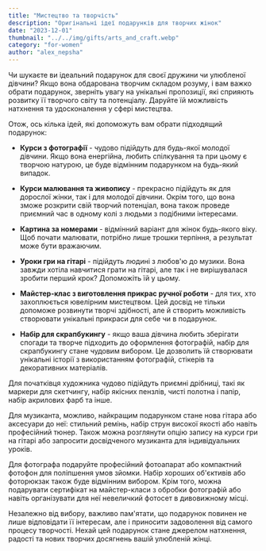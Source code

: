 ```yaml
---
title: "Мистецтво та творчість"
description: "Оригінальні ідеї подарунків для творчих жінок"
date: "2023-12-01"
thumbnail: "../../img/gifts/arts_and_craft.webp"
category: "for-women"
author: "alex_nepsha"
---
```


Чи шукаєте ви ідеальний подарунок для своєї дружини чи улюбленої дівчини? Якщо вона обдарована творчим складом розуму, і
вам важко обрати подарунок, зверніть увагу на унікальні пропозиції, які сприяють розвитку її творчого світу та
потенціалу. Даруйте їй можливість натхнення та удосконалення у сфері мистецтва.

Отож, ось кілька ідей, які допоможуть вам обрати підходящий подарунок:

- **Курси з фотографії** - чудово підійдуть для будь-якої молодої дівчини. Якщо вона енергійна, любить спілкування та
  при цьому є творчою натурою, це буде відмінним подарунком на будь-який випадок.

- **Курси малювання та живопису** - прекрасно підійдуть як для дорослої жінки, так і для молодої дівчини. Окрім того, що
  вона зможе розкрити свій творчий потенціал, вона також проведе приємний час в одному колі з людьми з подібними
  інтересами.

- **Картина за номерами** - відмінний варіант для жінок будь-якого віку. Щоб почати малювати, потрібно лише трошки
  терпіння, а результат може бути вражаючим.

- **Уроки гри на гітарі** - підійдуть людині з любов'ю до музики. Вона завжди хотіла навчитися грати на гітарі, але так
  і не вирішувалася зробити перший крок? Допоможіть їй у цьому.

- **Майстер-клас з виготовлення прикрас ручної роботи** - для тих, хто захоплюється ювелірним мистецтвом. Цей досвід не
  тільки допоможе розвинути творчі здібності, але й створить можливість створювати унікальні прикраси для себе чи в
  подарунок.

- **Набір для скрапбукингу** - якщо ваша дівчина любить зберігати спогади та творче підходить до оформлення фотографій,
  набір для скрапбукингу стане чудовим вибором. Це дозволить їй створювати унікальні історії з використанням фотографій,
  стікерів та декоративних матеріалів.

Для початківця художника чудово підійдуть приємні дрібниці, такі як маркери для скетчингу, набір якісних пензлів, чисті
полотна і папір, набір акрилових фарб та інше.

Для музиканта, можливо, найкращим подарунком стане нова гітара або аксесуари до неї: стильний ремінь, набір струн
високої якості або навіть професійний тюнер. Також можна розглянути опцію запису на курси гри на гітарі або запросити
досвідченого музиканта для індивідуальних уроків.

Для фотографа подаруйте професійний фотоапарат або компактний фотофон для поліпшення умов зйомки. Набір хороших
об'єктивів або фоторюкзак також буде відмінним вибором. Крім того, можна подарувати сертифікат на майстер-класи з
обробки фотографій або навіть організувати для неї невеличкий фотосет в дивовижному місці.

Незалежно від вибору, важливо пам'ятати, що подарунок повинен не лише відповідати її інтересам, але і приносити
задоволення від самого процесу творчості. Нехай цей подарунок стане джерелом натхнення, радості та нових творчих
досягнень вашій улюбленій жінці.